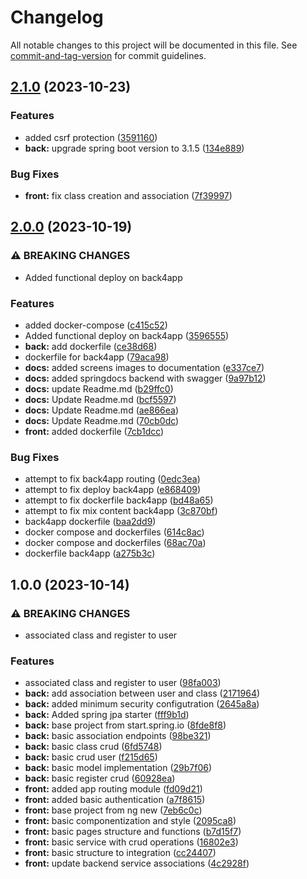 # Changelog

All notable changes to this project will be documented in this file. See [commit-and-tag-version](https://github.com/absolute-version/commit-and-tag-version) for commit guidelines.

## [2.1.0](https://github.com/denisoncorbal/projeto-final-santander-bootcamp/compare/v2.0.0...v2.1.0) (2023-10-23)


### Features

* added csrf protection ([3591160](https://github.com/denisoncorbal/projeto-final-santander-bootcamp/commit/35911609d535c621ee07ece9451f11cf3e73a028))
* **back:** upgrade spring boot version to 3.1.5 ([134e889](https://github.com/denisoncorbal/projeto-final-santander-bootcamp/commit/134e88938c6c109d4e3135c0d9b32759f9ad8062))


### Bug Fixes

* **front:** fix class creation and association ([7f39997](https://github.com/denisoncorbal/projeto-final-santander-bootcamp/commit/7f399971729f9364ea484e87e90809b135f30f13))

## [2.0.0](https://github.com/denisoncorbal/projeto-final-santander-bootcamp/compare/v1.0.0...v2.0.0) (2023-10-19)


### ⚠ BREAKING CHANGES

* Added functional deploy on back4app

### Features

* added docker-compose ([c415c52](https://github.com/denisoncorbal/projeto-final-santander-bootcamp/commit/c415c52d5f1953b5024c305aca2b9673f10cc920))
* Added functional deploy on back4app ([3596555](https://github.com/denisoncorbal/projeto-final-santander-bootcamp/commit/3596555493980dd194ea211118559a02d2851403))
* **back:** add dockerfile ([ce38d68](https://github.com/denisoncorbal/projeto-final-santander-bootcamp/commit/ce38d6843f2fe45d87299392bfcb6b5228f9d9a0))
* dockerfile for back4app ([79aca98](https://github.com/denisoncorbal/projeto-final-santander-bootcamp/commit/79aca9851636f01773bd890e993a160c6c598d15))
* **docs:** added screens images to documentation ([e337ce7](https://github.com/denisoncorbal/projeto-final-santander-bootcamp/commit/e337ce73ea4f725c5d22d7c208c701c7b8fa14b1))
* **docs:** added springdocs backend with swagger ([9a97b12](https://github.com/denisoncorbal/projeto-final-santander-bootcamp/commit/9a97b12a79cf93eeb84bcef646e5215c92499551))
* **docs:** update Readme.md ([b29ffc0](https://github.com/denisoncorbal/projeto-final-santander-bootcamp/commit/b29ffc0739ba28aa0992ff7a09f8bfa3485cd9f6))
* **docs:** Update Readme.md ([bcf5597](https://github.com/denisoncorbal/projeto-final-santander-bootcamp/commit/bcf5597736635308aeadfd8d3308b71a227e0bc0))
* **docs:** Update Readme.md ([ae866ea](https://github.com/denisoncorbal/projeto-final-santander-bootcamp/commit/ae866eae820446287c2a9d738cbd40e74f10c4cd))
* **docs:** Update Readme.md ([70cb0dc](https://github.com/denisoncorbal/projeto-final-santander-bootcamp/commit/70cb0dcabca43a357b6b708940f61566c20222b8))
* **front:** added dockerfile ([7cb1dcc](https://github.com/denisoncorbal/projeto-final-santander-bootcamp/commit/7cb1dcccf6b75db81c7237357b72ce22ca75983f))


### Bug Fixes

* attempt to fix back4app routing ([0edc3ea](https://github.com/denisoncorbal/projeto-final-santander-bootcamp/commit/0edc3ea5f8e2ec4f21357d2c012c80751ecbf55e))
* attempt to fix deploy back4app ([e868409](https://github.com/denisoncorbal/projeto-final-santander-bootcamp/commit/e868409b19c6095ac93e993c6306447185ebcfaf))
* attempt to fix dockerfile back4app ([bd48a65](https://github.com/denisoncorbal/projeto-final-santander-bootcamp/commit/bd48a65e7ef6110e525e553e1f61623e2516fa76))
* attempt to fix mix content back4app ([3c870bf](https://github.com/denisoncorbal/projeto-final-santander-bootcamp/commit/3c870bf68d863a981fd4ac11a2d04d5b0fe71b9c))
* back4app dockerfile ([baa2dd9](https://github.com/denisoncorbal/projeto-final-santander-bootcamp/commit/baa2dd93dbd8caaea5535774d60bb6cb70f5f358))
* docker compose and dockerfiles ([614c8ac](https://github.com/denisoncorbal/projeto-final-santander-bootcamp/commit/614c8ac21addf4b8c9ba515058cf52cb452798c9))
* docker compose and dockerfiles ([68ac70a](https://github.com/denisoncorbal/projeto-final-santander-bootcamp/commit/68ac70a027142348a2fb5039799c6890f4ccd794))
* dockerfile back4app ([a275b3c](https://github.com/denisoncorbal/projeto-final-santander-bootcamp/commit/a275b3c79c6b794335c849105b4f41b285804ea3))

## 1.0.0 (2023-10-14)


### ⚠ BREAKING CHANGES

* associated class and register to user

### Features

* associated class and register to user ([98fa003](https://github.com/denisoncorbal/projeto-final-santander-bootcamp/commit/98fa0037f55ea979fb1227c000c8f827a7616321))
* **back:** add association between user and class ([2171964](https://github.com/denisoncorbal/projeto-final-santander-bootcamp/commit/2171964962e78f283435548de7a5e6c3d5b7265b))
* **back:** added minimum security configutration ([2645a8a](https://github.com/denisoncorbal/projeto-final-santander-bootcamp/commit/2645a8af69b64365acbb84e40803c3295dc65af8))
* **back:** Added spring jpa starter ([fff9b1d](https://github.com/denisoncorbal/projeto-final-santander-bootcamp/commit/fff9b1dd5f5b7370be0271ee151e485343e5c77f))
* **back:** base project from start.spring.io ([8fde8f8](https://github.com/denisoncorbal/projeto-final-santander-bootcamp/commit/8fde8f8b5686e8619bab43e2a4c82fd311ee3568))
* **back:** basic association endpoints ([98be321](https://github.com/denisoncorbal/projeto-final-santander-bootcamp/commit/98be3215ffde74a9f66a2d11b7d5e119e9a4a2d6))
* **back:** basic class crud ([6fd5748](https://github.com/denisoncorbal/projeto-final-santander-bootcamp/commit/6fd5748bd82726cdfd71c7b784d2e3a269a158d0))
* **back:** basic crud user ([f215d65](https://github.com/denisoncorbal/projeto-final-santander-bootcamp/commit/f215d658e3d01f563db5f08be2036b364832716b))
* **back:** basic model implementation ([29b7f06](https://github.com/denisoncorbal/projeto-final-santander-bootcamp/commit/29b7f06a390d8c02290a8a81aaca53811d9e0591))
* **back:** basic register crud ([60928ea](https://github.com/denisoncorbal/projeto-final-santander-bootcamp/commit/60928ea9e9a35546b45e1701cc05867fae29ae33))
* **front:** added app routing module ([fd09d21](https://github.com/denisoncorbal/projeto-final-santander-bootcamp/commit/fd09d214b3cedd781fa1fa9d8965f5e29e8c6fd5))
* **front:** added basic authentication ([a7f8615](https://github.com/denisoncorbal/projeto-final-santander-bootcamp/commit/a7f86154d74c6e0c099578f78de13b5db0eb292d))
* **front:** base project from ng new ([7eb6c0c](https://github.com/denisoncorbal/projeto-final-santander-bootcamp/commit/7eb6c0c4583d2126943f15acba8226a111ced407))
* **front:** basic componentization and style ([2095ca8](https://github.com/denisoncorbal/projeto-final-santander-bootcamp/commit/2095ca8af3824740d88d0fd4a82c87216f2d33fb))
* **front:** basic pages structure and functions ([b7d15f7](https://github.com/denisoncorbal/projeto-final-santander-bootcamp/commit/b7d15f7621c63664800756027e1275e30905894a))
* **front:** basic service with crud operations ([16802e3](https://github.com/denisoncorbal/projeto-final-santander-bootcamp/commit/16802e361193c6bee2e739906cb9513e4a84844c))
* **front:** basic structure to integration ([cc24407](https://github.com/denisoncorbal/projeto-final-santander-bootcamp/commit/cc244079f6d21d673bde7e1f4048297c96cc027b))
* **front:** update backend service associations ([4c2928f](https://github.com/denisoncorbal/projeto-final-santander-bootcamp/commit/4c2928fc3bd4394692d5e74b170fa4df22cb1046))
